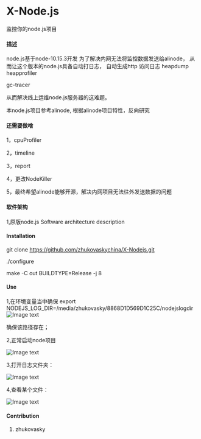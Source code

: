 # X-Node.js 

监控你的node.js项目

#### 描述
node.js基于node-10.15.3开发
为了解决内网无法将监控数据发送给alinode，
从而让这个版本的node.js具备自动打日志，
自动生成http 访问日志
heapdump
heapprofiler

gc-tracer


从而解决线上运维node.js服务器的这难题。

本node.js项目参考alinode,
根据alinode项目特性，反向研究

#### 还需要做啥
1，cpuProfiler

2，timeline

3，report

4，更改NodeKiller

5，最终希望alinode能够开源，解决内网项目无法往外发送数据的问题


#### 软件架构
1,原版node.js
Software architecture description

#### Installation

git clone https://github.com/zhukovaskychina/X-Nodejs.git

./configure
 
make -C out BUILDTYPE=Release -j 8

#### Use
1,在环境变量当中确保
export NODEJS_LOG_DIR=/media/zhukovasky/8868D1D569D1C25C/nodejslogdir
![Image text](https://github.com/zhukovaskychina/X-Nodejs/blob/master/env.png)

确保该路径存在；
 
2,正常启动node项目

![Image text](https://github.com/zhukovaskychina/X-Nodejs/blob/master/PM2.png)

3,打开日志文件夹：

![Image text](https://github.com/zhukovaskychina/X-Nodejs/blob/master/files.png)

4,查看某个文件：

![Image text](https://github.com/zhukovaskychina/X-Nodejs/blob/master/http.png)
#### Contribution

1. zhukovasky 
